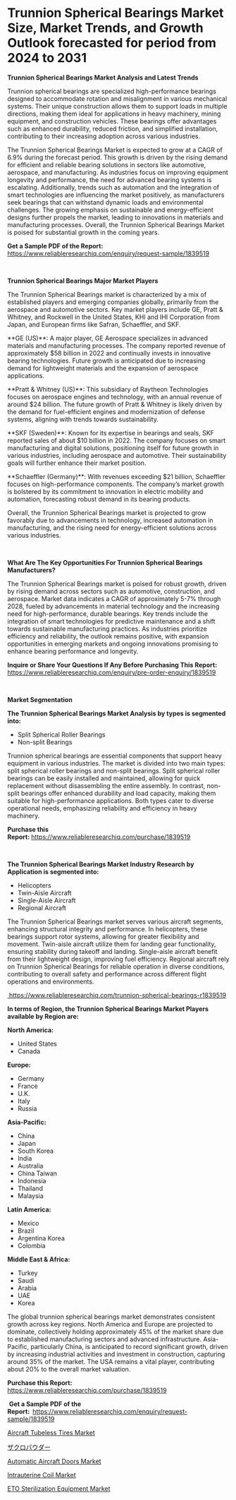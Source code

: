 <p><h1>Trunnion Spherical Bearings Market Size, Market Trends, and Growth Outlook forecasted for period from 2024 to 2031</h1></p><p><strong>Trunnion Spherical Bearings Market Analysis and Latest Trends</strong></p>
<p><p>Trunnion spherical bearings are specialized high-performance bearings designed to accommodate rotation and misalignment in various mechanical systems. Their unique construction allows them to support loads in multiple directions, making them ideal for applications in heavy machinery, mining equipment, and construction vehicles. These bearings offer advantages such as enhanced durability, reduced friction, and simplified installation, contributing to their increasing adoption across various industries.</p><p>The Trunnion Spherical Bearings Market is expected to grow at a CAGR of 6.9% during the forecast period. This growth is driven by the rising demand for efficient and reliable bearing solutions in sectors like automotive, aerospace, and manufacturing. As industries focus on improving equipment longevity and performance, the need for advanced bearing systems is escalating. Additionally, trends such as automation and the integration of smart technologies are influencing the market positively, as manufacturers seek bearings that can withstand dynamic loads and environmental challenges. The growing emphasis on sustainable and energy-efficient designs further propels the market, leading to innovations in materials and manufacturing processes. Overall, the Trunnion Spherical Bearings Market is poised for substantial growth in the coming years.</p></p>
<p><strong>Get a Sample PDF of the Report:&nbsp;</strong> <a href="https://www.reliableresearchiq.com/enquiry/request-sample/1839519?utm_campaign=101&utm_medium=2&utm_source=Github&utm_content=ia&utm_term=04112024&utm_id=trunnion-spherical-bearings">https://www.reliableresearchiq.com/enquiry/request-sample/1839519</a></p>
<p>&nbsp;</p>
<p><strong>Trunnion Spherical Bearings Major Market Players</strong></p>
<p><p>The Trunnion Spherical Bearings market is characterized by a mix of established players and emerging companies globally, primarily from the aerospace and automotive sectors. Key market players include GE, Pratt & Whitney, and Rockwell in the United States, KHI and IHI Corporation from Japan, and European firms like Safran, Schaeffler, and SKF.</p><p>**GE (US)**: A major player, GE Aerospace specializes in advanced materials and manufacturing processes. The company reported revenue of approximately $58 billion in 2022 and continually invests in innovative bearing technologies. Future growth is anticipated due to increasing demand for lightweight materials and the expansion of aerospace applications.</p><p>**Pratt & Whitney (US)**: This subsidiary of Raytheon Technologies focuses on aerospace engines and technology, with an annual revenue of around $24 billion. The future growth of Pratt & Whitney is likely driven by the demand for fuel-efficient engines and modernization of defense systems, aligning with trends towards sustainability.</p><p>**SKF (Sweden)**: Known for its expertise in bearings and seals, SKF reported sales of about $10 billion in 2022. The company focuses on smart manufacturing and digital solutions, positioning itself for future growth in various industries, including aerospace and automotive. Their sustainability goals will further enhance their market position.</p><p>**Schaeffler (Germany)**: With revenues exceeding $21 billion, Schaeffler focuses on high-performance components. The company’s market growth is bolstered by its commitment to innovation in electric mobility and automation, forecasting robust demand in its bearing products.</p><p>Overall, the Trunnion Spherical Bearings market is projected to grow favorably due to advancements in technology, increased automation in manufacturing, and the rising need for energy-efficient solutions across various industries.</p></p>
<p>&nbsp;</p>
<p><strong>What Are The Key Opportunities For Trunnion Spherical Bearings Manufacturers?</strong></p>
<p><p>The Trunnion Spherical Bearings market is poised for robust growth, driven by rising demand across sectors such as automotive, construction, and aerospace. Market data indicates a CAGR of approximately 5-7% through 2028, fueled by advancements in material technology and the increasing need for high-performance, durable bearings. Key trends include the integration of smart technologies for predictive maintenance and a shift towards sustainable manufacturing practices. As industries prioritize efficiency and reliability, the outlook remains positive, with expansion opportunities in emerging markets and ongoing innovations promising to enhance bearing performance and longevity.</p></p>
<p><strong>Inquire or Share Your Questions If Any Before Purchasing This Report:</strong> <a href="https://www.reliableresearchiq.com/enquiry/pre-order-enquiry/1839519?utm_campaign=101&utm_medium=2&utm_source=Github&utm_content=ia&utm_term=04112024&utm_id=trunnion-spherical-bearings">https://www.reliableresearchiq.com/enquiry/pre-order-enquiry/1839519</a></p>
<p>&nbsp;</p>
<p><strong>Market Segmentation</strong></p>
<p><strong>The Trunnion Spherical Bearings Market Analysis by types is segmented into:</strong></p>
<p><ul><li>Split Spherical Roller Bearings</li><li>Non-split Bearings</li></ul></p>
<p><p>Trunnion spherical bearings are essential components that support heavy equipment in various industries. The market is divided into two main types: split spherical roller bearings and non-split bearings. Split spherical roller bearings can be easily installed and maintained, allowing for quick replacement without disassembling the entire assembly. In contrast, non-split bearings offer enhanced durability and load capacity, making them suitable for high-performance applications. Both types cater to diverse operational needs, emphasizing reliability and efficiency in heavy machinery.</p></p>
<p><strong>Purchase this Report:&nbsp;</strong><a href="https://www.reliableresearchiq.com/purchase/1839519?utm_campaign=101&utm_medium=2&utm_source=Github&utm_content=ia&utm_term=04112024&utm_id=trunnion-spherical-bearings">https://www.reliableresearchiq.com/purchase/1839519</a></p>
<p>&nbsp;</p>
<p><strong>The Trunnion Spherical Bearings Market Industry Research by Application is segmented into:</strong></p>
<p><ul><li>Helicopters</li><li>Twin-Aisle Aircraft</li><li>Single-Aisle Aircraft</li><li>Regional Aircraft</li></ul></p>
<p><p>The Trunnion Spherical Bearings market serves various aircraft segments, enhancing structural integrity and performance. In helicopters, these bearings support rotor systems, allowing for greater flexibility and movement. Twin-aisle aircraft utilize them for landing gear functionality, ensuring stability during takeoff and landing. Single-aisle aircraft benefit from their lightweight design, improving fuel efficiency. Regional aircraft rely on Trunnion Spherical Bearings for reliable operation in diverse conditions, contributing to overall safety and performance across different flight operations and environments.</p></p>
<p><a href="https://www.reliableresearchiq.com/trunnion-spherical-bearings-r1839519?utm_campaign=101&utm_medium=2&utm_source=Github&utm_content=ia&utm_term=04112024&utm_id=trunnion-spherical-bearings">&nbsp;https://www.reliableresearchiq.com/trunnion-spherical-bearings-r1839519</a></p>
<p><strong>In terms of Region, the Trunnion Spherical Bearings Market Players available by Region are:</strong></p>
<p>
    <p> <strong> North America: </strong>
        <ul>
            <li>United States</li>
            <li>Canada</li>
        </ul>
        </p> 
    <p> <strong> Europe: </strong>
        <ul>
            <li>Germany</li>
            <li>France</li>
            <li>U.K.</li>
            <li>Italy</li>
            <li>Russia</li>
        </ul>
        </p> 
    <p> <strong> Asia-Pacific: </strong>
        <ul>
            <li>China</li>
            <li>Japan</li>
            <li>South Korea</li>
            <li>India</li>
            <li>Australia</li>
            <li>China Taiwan</li>
            <li>Indonesia</li>
            <li>Thailand</li>
            <li>Malaysia</li>
        </ul>
        </p> 
    <p> <strong> Latin America: </strong>
        <ul>
            <li>Mexico</li>
            <li>Brazil</li>
            <li>Argentina Korea</li>
            <li>Colombia</li>
        </ul>
        </p> 
    <p> <strong> Middle East & Africa: </strong>
        <ul>
            <li>Turkey</li>
            <li>Saudi</li>
            <li>Arabia</li>
            <li>UAE</li>
            <li>Korea</li>
        </ul>
    </p>
    </p>
<p><p>The global trunnion spherical bearings market demonstrates consistent growth across key regions. North America and Europe are projected to dominate, collectively holding approximately 45% of the market share due to established manufacturing sectors and advanced infrastructure. Asia-Pacific, particularly China, is anticipated to record significant growth, driven by increasing industrial activities and investment in construction, capturing around 35% of the market. The USA remains a vital player, contributing about 20% to the overall market valuation.</p></p>
<p><strong>Purchase this Report: </strong><a href="https://www.reliableresearchiq.com/purchase/1839519?utm_campaign=101&utm_medium=2&utm_source=Github&utm_content=ia&utm_term=04112024&utm_id=trunnion-spherical-bearings">https://www.reliableresearchiq.com/purchase/1839519</a></p>
<p>&nbsp;<strong>Get a Sample PDF of the Report:&nbsp;&nbsp;</strong><a href="https://www.reliableresearchiq.com/enquiry/request-sample/1839519?utm_campaign=101&utm_medium=2&utm_source=Github&utm_content=ia&utm_term=04112024&utm_id=trunnion-spherical-bearings">https://www.reliableresearchiq.com/enquiry/request-sample/1839519</a></p>
<p><strong></strong></p>
<p><p><a href="https://github.com/azucena6lzcou/Market-Research-Report-List-1/blob/main/aircraft-tubeless-tires-market.md?utm_campaign=101&utm_medium=2&utm_source=Github&utm_content=ia&utm_term=04112024&utm_id=trunnion-spherical-bearings">Aircraft Tubeless Tires Market</a></p><p><a href="https://github.com/lababdou/Market-Research-Report-List-6/blob/main/274434422054.md?utm_campaign=101&utm_medium=2&utm_source=Github&utm_content=ia&utm_term=04112024&utm_id=trunnion-spherical-bearings">ザクロパウダー</a></p><p><a href="https://github.com/ellenqyqdyches/Market-Research-Report-List-1/blob/main/automatic-aircraft-doors-market.md?utm_campaign=101&utm_medium=2&utm_source=Github&utm_content=ia&utm_term=04112024&utm_id=trunnion-spherical-bearings">Automatic Aircraft Doors Market</a></p><p><a href="https://issuu.com/reportprime-2/docs/intrauterine-coil-market-size-2030._45355da33428da?utm_campaign=101&utm_medium=2&utm_source=Github&utm_content=ia&utm_term=04112024&utm_id=trunnion-spherical-bearings">Intrauterine Coil Market</a></p><p><a href="https://issuu.com/reportprime-2/docs/eto-sterilization-equipment-market-_505659c28de3a4?utm_campaign=101&utm_medium=2&utm_source=Github&utm_content=ia&utm_term=04112024&utm_id=trunnion-spherical-bearings">ETO Sterilization Equipment Market</a></p></p>